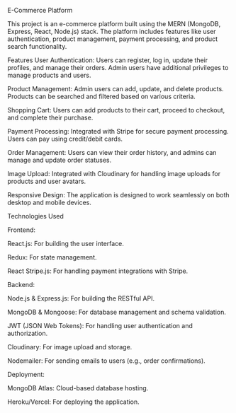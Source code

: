 E-Commerce Platform

This project is an e-commerce platform built using the MERN (MongoDB, Express, React, Node.js) stack. 
The platform includes features like user authentication, product management, payment processing, and product search functionality.

Features
User Authentication: Users can register, log in, update their profiles, and manage their orders. Admin users have additional privileges to manage products and users.

Product Management: Admin users can add, update, and delete products. Products can be searched and filtered based on various criteria.

Shopping Cart: Users can add products to their cart, proceed to checkout, and complete their purchase.

Payment Processing: Integrated with Stripe for secure payment processing. Users can pay using credit/debit cards.

Order Management: Users can view their order history, and admins can manage and update order statuses.

Image Upload: Integrated with Cloudinary for handling image uploads for products and user avatars.

Responsive Design: The application is designed to work seamlessly on both desktop and mobile devices.

Technologies Used


Frontend:

React.js: For building the user interface.

Redux: For state management.

React Stripe.js: For handling payment integrations with Stripe.


Backend:

Node.js & Express.js: For building the RESTful API.

MongoDB & Mongoose: For database management and schema validation.

JWT (JSON Web Tokens): For handling user authentication and authorization.

Cloudinary: For image upload and storage.

Nodemailer: For sending emails to users (e.g., order confirmations).


Deployment:

MongoDB Atlas: Cloud-based database hosting.

Heroku/Vercel: For deploying the application.

